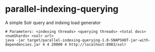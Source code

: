 # parallel-indexing-querying
A simple Solr query and indxing load generator

    # Parameters: <indexing threads> <querying threads> <total docs> <numShards> <solr url>
    java -jar target/parallel-indexing-querying-1.0-SNAPSHOT-jar-with-dependencies.jar 4 4 20000 4 http://localhost:8983/solr

